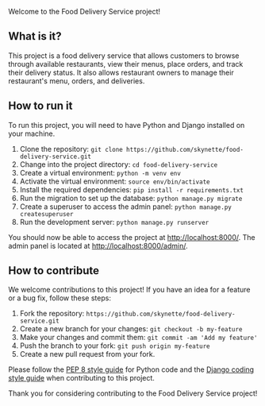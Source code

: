 Welcome to the Food Delivery Service project!

## What is it?

This project is a food delivery service that allows customers to browse through available restaurants, view their menus, place orders, and track their delivery status. It also allows restaurant owners to manage their restaurant's menu, orders, and deliveries.

## How to run it

To run this project, you will need to have Python and Django installed on your machine.

1.  Clone the repository: `git clone https://github.com/skynette/food-delivery-service.git`
2.  Change into the project directory: `cd food-delivery-service`
3.  Create a virtual environment: `python -m venv env`
4.  Activate the virtual environment: `source env/bin/activate`
5.  Install the required dependencies: `pip install -r requirements.txt`
6.  Run the migration to set up the database: `python manage.py migrate`
7.  Create a superuser to access the admin panel: `python manage.py createsuperuser`
8.  Run the development server: `python manage.py runserver`

You should now be able to access the project at [http://localhost:8000/](http://localhost:8000/). The admin panel is located at [http://localhost:8000/admin/](http://localhost:8000/admin/).

## How to contribute

We welcome contributions to this project! If you have an idea for a feature or a bug fix, follow these steps:

1.  Fork the repository: `https://github.com/skynette/food-delivery-service.git`
2.  Create a new branch for your changes: `git checkout -b my-feature`
3.  Make your changes and commit them: `git commit -am 'Add my feature'`
4.  Push the branch to your fork: `git push origin my-feature`
5.  Create a new pull request from your fork.

Please follow the [PEP 8 style guide](https://www.python.org/dev/peps/pep-0008/) for Python code and the [Django coding style guide](https://docs.djangoproject.com/en/3.1/internals/contributing/writing-code/coding-style/) when contributing to this project.

Thank you for considering contributing to the Food Delivery Service project!